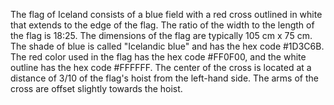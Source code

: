 The flag of Iceland consists of a blue field with a red cross outlined in white that extends to the edge of the flag. The ratio of the width to the length of the flag is 18:25. The dimensions of the flag are typically 105 cm x 75 cm. The shade of blue is called "Icelandic blue" and has the hex code #1D3C6B. The red color used in the flag has the hex code #FF0F00, and the white outline has the hex code #FFFFFF. The center of the cross is located at a distance of 3/10 of the flag's hoist from the left-hand side. The arms of the cross are offset slightly towards the hoist.